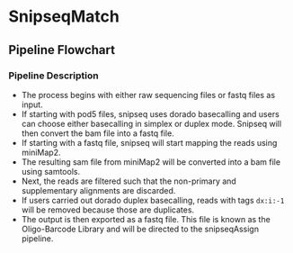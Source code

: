 # SnipseqMatch
## Pipeline Flowchart

### Pipeline Description
- The process begins with either raw sequencing files or fastq files as input. 
- If starting with pod5 files, snipseq uses dorado basecalling and users can choose either basecalling in simplex or duplex mode. Snipseq will then convert the bam file into a fastq file. 
- If starting with a fastq file, snipseq will start mapping the reads using miniMap2.
- The resulting sam file from miniMap2 will be converted into a bam file using samtools.
- Next, the reads are filtered such that the non-primary and supplementary alignments are discarded.
- If users carried out dorado duplex basecalling, reads with tags ```dx:i:-1``` will be removed because those are duplicates.
- The output is then exported as a fastq file. This file is known as the Oligo-Barcode Library and will be directed to the snipseqAssign pipeline.
